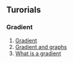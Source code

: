 ## Turorials
### Gradient
 1. [Gradient](https://www.youtube.com/watch?v=tIpKfDc295M)
 2. [Gradient and graphs](https://www.youtube.com/watch?v=_-02ze7tf08)
 3. [What is a gradient](https://www.youtube.com/watch?v=6zgBUZuC-p8)

